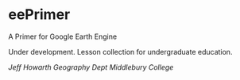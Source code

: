 # eePrimer
A Primer for Google Earth Engine

Under development. Lesson collection for undergraduate education.

*Jeff Howarth*
*Geography Dept*
*Middlebury College*
